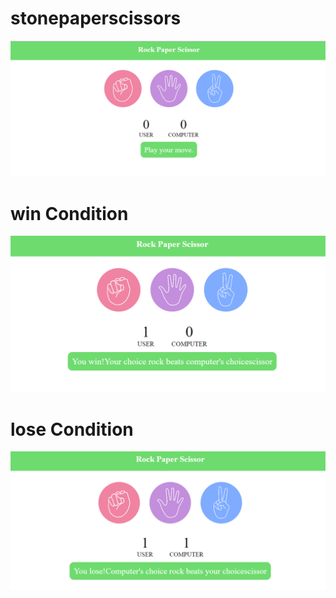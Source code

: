 # stonepaperscissors
![](./images/normal.png)

# win Condition
![](./images/win.png)

# lose Condition
![](./images/lose.png)
